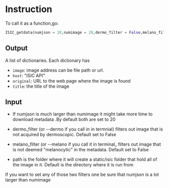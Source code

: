 # Instruction
To call it as a function,go:

```python
ISIC_getdata(numjson = 20,numimage = 20,dermo_filter = False,melano_filter = False,path = os.getcwd())
```

## Output

A list of dictionaries.
Each dictionary has
- `image`: image address can be file path or url.
- `host`: "ISIC API"
- `original`: URL to the web page where the image is found
- `title`: the title of the image

## Input

- If numjson is much larger than numimage it might take more time to download metadata .By default both are set to 20

- dermo_filter (or --dermo if you call in in termnial) filters out image that is not acquired by dermoscopic. Default set to False

- melano_filter (or --melano if you call it in terminal_   filters out image that is not deemed "melanocytic" in the metadata. Default set to False


- path is the folder where it will create a static/isic folder that hold all of the image in it. Default is the directory where it is run from

If you want to set any of those two filters one be sure that numjson is a lot larger than numimage
